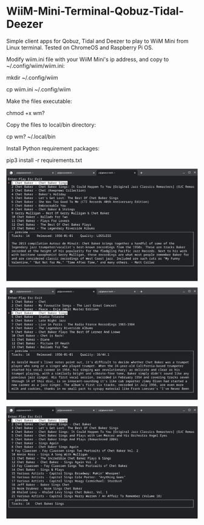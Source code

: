 # WiiM-Mini-Terminal-Qobuz-Tidal-Deezer
Simple client apps for Qobuz, Tidal and Deezer to play to WiiM Mini from Linux terminal.  Tested on ChromeOS and Raspberry Pi OS.

Modify wiim.ini file with your WiiM Mini's ip address, and copy to ~/.config/wiim/wiim.ini:

mkdir ~/.config/wiim

cp wiim.ini ~/.config/wiim

Make the files executable:

chmod +x wm?

Copy the files to local/bin directory:

cp wm? ~/.local/bin

Install Python requirement packages:

pip3 install -r requirements.txt


![photo](https://raw.githubusercontent.com/retired-guy/WiiM-Mini-Terminal-Qobuz-Tidal-Deezer/main/Screenshot%202022-09-09%202.05.41%20PM.png)

![photo](https://raw.githubusercontent.com/retired-guy/WiiM-Mini-Terminal-Qobuz-Tidal-Deezer/main/Screenshot%202022-09-09%202.05.31%20PM.png)

![photo](https://raw.githubusercontent.com/retired-guy/WiiM-Mini-Terminal-Qobuz-Tidal-Deezer/main/Screenshot%202022-09-09%202.05.21%20PM.png)


